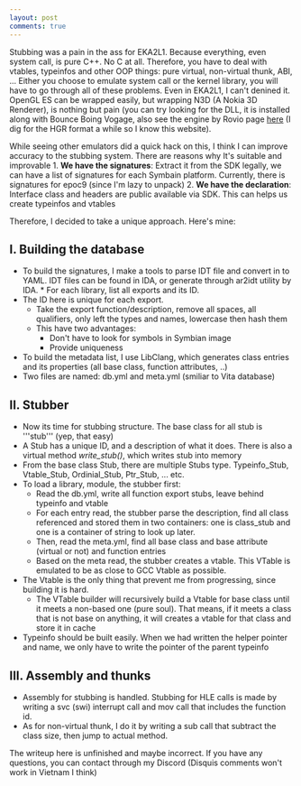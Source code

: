 ```yaml
---
layout: post
comments: true
---
```


Stubbing was a pain in the ass for EKA2L1. Because everything, even system call, is pure C++. No C at all. Therefore, you have to
deal with vtables, typeinfos and other OOP things: pure virtual, non-virtual thunk, ABI, ... Either you choose to emulate system call
or the kernel library, you will have to go through all of these problems. Even in EKA2L1, I can't denined it. OpenGL ES can be wrapped
easily, but wrapping N3D (A Nokia 3D Renderer), is nothing but pain (you can try looking for the DLL, it is installed along with Bounce Boing
Vogage, also see the engine by Rovio page [here](https://web.archive.org/web/20080131225709/http://www.kajala.com:80/ka3d/) (I dig for the HGR format a while so I know this website).

While seeing other emulators did a quick hack on this, I think I can improve accuracy to the stubbing system. There are reasons why
It's suitable and improvable
    1. **We have the signatures**: Extract it from the SDK legally, we can have a list of signatures for each Symbain platform.
  Currently, there is signatures for epoc9 (since I'm lazy to unpack)
    2. **We have the declaration**: Interface class and headers are public available via SDK. This can helps us create typeinfos and vtables
    
Therefore, I decided to take a unique approach. Here's mine:

## I. Building the database
- To build the signatures, I make a tools to parse IDT file and convert in to YAML. IDT files can be found in IDA, or generate through
    ar2idt utility by IDA.
         * For each library, list all exports and its ID.
- The ID here is unique for each export.
     * Take the export function/description, remove all spaces, all qualifiers, only left the types and names, lowercase then hash them
     * This have two advantages:
         - Don't have to look for symbols in Symbian image
         - Provide uniqueness
- To build the metadata list, I use LibClang, which generates class entries and its properties (all base class, function attributes, ..)
- Two files are named: db.yml and meta.yml (smiliar to Vita database)

## II. Stubber
- Now its time for stubbing structure. The base class for all stub is '''stub''' (yep, that easy)
- A Stub has a unique ID, and a description of what it does. There is also a virtual method *write_stub()*, which writes stub into memory
- From the base class Stub, there are multiple Stubs type. Typeinfo_Stub, Vtable_Stub, Ordinial_Stub, Ptr_Stub, ... etc.
- To load a library, module, the stubber first:
    * Read the db.yml, write all function export stubs, leave behind typeinfo and vtable
    * For each entry read, the stubber parse the description, find all class referenced and stored them in two containers: one
  is class_stub and one is a container of string to look up later.
    * Then, read the meta.yml, find all base class and base attribute (virtual or not) and function entries
    * Based on the meta read, the stubber creates a vtable. This VTable is emulated to be as close to GCC Vtable as possible.
 - The Vtable is the only thing that prevent me from progressing, since building it is hard.
    * The VTable builder will recursively build a Vtable for base class until it meets a non-based one (pure soul). That means, if
    it meets a class that is not base on anything, it will creates a vtable for that class and store it in cache
- Typeinfo should be built easily. When we had written the helper pointer and name, we only have to write the pointer of the parent 
typeinfo

## III. Assembly and thunks
- Assembly for stubbing is handled. Stubbing for HLE calls is made by writing a svc (swi) interrupt call and mov call that includes the function id.
- As for non-virtual thunk, I do it by writing a sub call that subtract the class size, then jump to actual method. 

The writeup here is unfinished and maybe incorrect. If you have any questions, you can contact through my Discord (Disquis comments won't work in
Vietnam I think)
